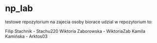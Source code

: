 # np_lab
 
testowe repozytorium na zajecia
osoby biorace udzial w repozytorium to:

Filip Stachnik - Stachu220
Wiktoria Zaborowska - WiktoriaZab
Kamila Kamińska - Arktos03
